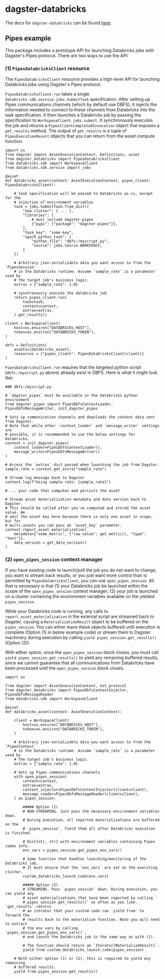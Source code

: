 # dagster-databricks

The docs for `dagster-databricks` can be found
[here](https://docs.dagster.io/_apidocs/libraries/dagster-databricks).

## Pipes example

This package includes a prototype API for launching Databricks jobs with
Dagster's Pipes protocol. There are two ways to use the API:

### (1) `PipesDatabricksClient` resource

The `PipesDatabricksClient` resource provides a high-level API for launching
Databricks jobs using Dagster's Pipes protocol.

`PipesDatabricksClient.run` takes a single
`databricks.sdk.service.jobs.SubmitTask` specification. After setting up Pipes
communications channels (which by default use DBFS), it injects the information
needed to connect to these channels from Databricks into the task
specification. It then launches a Databricks job by passing the specification
to `WorkspaceClient.jobs.submit`. It synchronously executes the job and returns
a `PipesClientCompletedInvocation` object that exposes a `get_results` method.
The output of `get_results` is a tuple of `PipesExecutionResult` objects that
you can return from the asset compute function.


```
import os
from dagster import AssetExecutionContext, Definitions, asset
from dagster_databricks import PipesDatabricksClient
from databricks.sdk import WorkspaceClient
from databricks.sdk.service import jobs

@asset
def databricks_asset(context: AssetExecutionContext, pipes_client: PipesDatabricksClient):

    # task specification will be passed to Databricks as-is, except for the
    # injection of environment variables
    task = jobs.SubmitTask.from_dict({
        "new_cluster": { ... },
        "libraries": [
            # must include dagster-pipes
            {"pypi": {"package": "dagster-pipes"}},
        ],
        "task_key": "some-key",
        "spark_python_task": {
            "python_file": "dbfs:/myscript.py",
            "source": jobs.Source.WORKSPACE,
        }
    })

    # Arbitrary json-serializable data you want access to from the `PipesSession`
    # in the Databricks runtime. Assume `sample_rate` is a parameter used by
    # the target job's business logic.
    extras = {"sample_rate": 1.0}

    # synchronously execute the databricks job
    return pipes_client.run(
        task=task,
        context=context,
        extras=extras,
    ).get_results()

client = WorkspaceClient(
    host=os.environ["DATABRICKS_HOST"],
    token=os.environ["DATABRICKS_TOKEN"],
)

defs = Definitions(
    assets=[databricks_asset],
    resources = {"pipes_client": PipesDatabricksClient(client)}
)
```

`PipesDatabricksClient.run` requires that the targeted python script
(`dbfs:/myscript.py` above) already exist in DBFS. Here is what it might look
like:

```
### dbfs:/myscript.py

# `dagster_pipes` must be available in the databricks python environment
from dagster_pipes import PipesDbfsContextLoader, PipesDbfsMessageWriter, init_dagster_pipes

# Sets up communication channels and downloads the context data sent from Dagster.
# Note that while other `context_loader` and `message_writer` settings are
# possible, it is recommended to use the below settings for Databricks.
context = init_dagster_pipes(
    context_loader=PipesDbfsContextLoader(),
    message_writer=PipesDbfsMessageWriter()
)

# Access the `extras` dict passed when launching the job from Dagster.
sample_rate = context.get_extra("sample_rate")

# Stream log message back to Dagster
context.log(f"Using sample rate: {sample_rate}")

# ... your code that computes and persists the asset

# Stream asset materialization metadata and data version back to Dagster.
# This should be called after you've computed and stored the asset value. We
# omit the asset key here because there is only one asset in scope, but for
# multi-assets you can pass an `asset_key` parameter.
context.report_asset_materialization(
    metadata={"some_metric", {"raw_value": get_metric(), "type": "text"}},
    data_version = get_data_version()
)
```

### (2) `open_pipes_session` context manager

If you have existing code to launch/poll the job you do not want to change, you
want to stream back results, or you just want more control than is permitted by
`PipesDatabricksClient`, you can use `open_pipes_session`. All that is
necessary is that (1) your Databricks job be launched within the scope of the
`open_pipes_session` context manager; (2) your job is launched on a cluster
containing the environment variables available on the yielded `pipes_session`. 

While your Databricks code is running, any calls to
`report_asset_materialization` in the external script are streamed back to
Dagster, causing a `MaterializationResult` object to be buffered on the
`pipes_session`. You can either leave these objects buffered until execution is
complete (Option (1) in below example code) or stream them to Dagster machinery
during execution by calling `yield pipes_session.get_results()` (Option (2)).

With either option, once the `open_pipes_session` block closes, you must call
`yield pipes_session.get_results()` to yield any remaining buffered results,
since we cannot guarantee that all communications from Databricks have been
processed until the `open_pipes_session` block closes.

```
import os

from dagster import AssetExecutionContext, ext_protocol
from dagster_databricks import PipesDbfsContextInjector, PipesDbfsMessageReader
from databricks.sdk import WorkspaceClient

@asset
def databricks_asset(context: AssetExecutionContext):
    
    client = WorkspaceClient(
        host=os.environ["DATABRICKS_HOST"],
        token=os.environ["DATABRICKS_TOKEN"],
    )

    # Arbitrary json-serializable data you want access to from the `PipesContext`
    # in the Databricks runtime. Assume `sample_rate` is a parameter used by
    # the target job's business logic.
    extras = {"sample_rate": 1.0}

    # Sets up Pipes communications channels
    with open_pipes_session(
        context=context,
        extras=extras,
        context_injector=PipesDbfsContextInjector(client=client),
        message_reader=PipesDbfsMessageReader(client=client),
    ) as pipes_session:
        
        ##### Option (1)
        # NON-STREAMING. Just pass the necessary environment variables down.
        # During execution, all reported materializations are buffered on the
        # `pipes_session`. Yield them all after Databricks execution is finished.

        # Dict[str, str] with environment variables containing Pipes comms info.
        env_vars = pipes_session.get_pipes_env_vars()

        # Some function that handles launching/monitoring of the Databricks job.
        # It must ensure that the `env_vars` are set on the executing cluster.
        custom_databricks_launch_code(env_vars)

        ##### Option (2)
        # STREAMING. Pass `pipes_session` down. During execution, you can yield any
        # asset materializations that have been reported by calling `
        # pipes_session.get_results()` as often as you like. `get_results` returns
        # an iterator that your custom code can `yield from` to forward the
        # results back to the materialize function. Note you will need to extract
        # the env vars by calling `pipes_session.get_pipes_env_vars()`,
        # and launch the Databricks job in the same way as with (1).

        # The function should return an `Iterator[MaterializeResult]`.
        yield from custom_databricks_launch_code(pipes_session)

    # With either option (1) or (2), this is required to yield any remaining
    # buffered results.
    yield from pipes_session.get_results()
```
